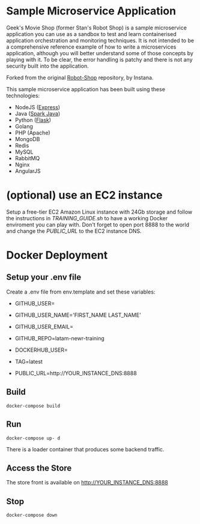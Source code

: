 # Sample Microservice Application

Geek's Movie Shop (former Stan's Robot Shop) is a sample microservice application you can use as a sandbox to test and learn containerised application orchestration and monitoring techniques. It is not intended to be a comprehensive reference example of how to write a microservices application, although you will better understand some of those concepts by playing with it. To be clear, the error handling is patchy and there is not any security built into the application.

Forked from the original [Robot-Shop](https://github.com/instana/robot-shop) repository, by Instana.

This sample microservice application has been built using these technologies:
- NodeJS ([Express](http://expressjs.com/))
- Java ([Spark Java](http://sparkjava.com/))
- Python ([Flask](http://flask.pocoo.org))
- Golang
- PHP (Apache)
- MongoDB
- Redis
- MySQL
- RabbitMQ
- Nginx
- AngularJS

# (optional) use an EC2 instance

Setup a free-tier EC2 Amazon Linux instance with 24Gb storage and follow the instructions in *TRAINING_GUIDE.sh* to have a working Docker enviroment you can play with. Don't forget to open port 8888 to the world and change the *PUBLIC_URL* to the EC2 instance DNS.

# Docker Deployment

## Setup your .env file
Create a .env file from env.template and set these variables:
- GITHUB_USER=
- GITHUB_USER_NAME='FIRST_NAME LAST_NAME'
- GITHUB_USER_EMAIL=
- GITHUB_REPO=latam-newr-training

- DOCKERHUB_USER=
- TAG=latest

- PUBLIC_URL=http://YOUR_INSTANCE_DNS:8888

## Build

`docker-compose build`

## Run

`docker-compose up- d`

There is a loader container that produces some backend traffic.

## Access the Store
The store front is available on [http://YOUR_INSTANCE_DNS:8888](http://localhost:8888)

## Stop

`docker-compose down`